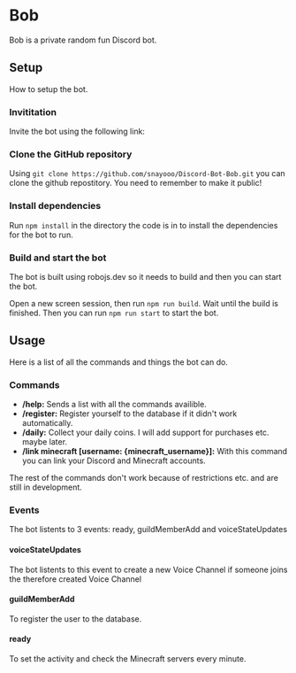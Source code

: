 
# Bob

Bob is a private random fun Discord bot.

## Setup

How to setup the bot.

### Invititation

Invite the bot using the following link: 

### Clone the GitHub repository

Using `git clone https://github.com/snayooo/Discord-Bot-Bob.git` you can clone the github repostitory. You need to remember to make it public!

### Install dependencies

Run `npm install` in the directory the code is in to install the dependencies for the bot to run.

### Build and start the bot

The bot is built using robojs.dev so it needs to build and then you can start the bot. 

Open a new screen session, then run `npm run build`. Wait until the build is finished. Then you can run `npm run start` to start the bot.

## Usage

Here is a list of all the commands and things the bot can do.

### Commands

- **/help:** Sends a list with all the commands availible.
- **/register:** Register yourself to the database if it didn't work automatically.
- **/daily:** Collect your daily coins. I will add support for purchases etc. maybe later. 
- **/link minecraft [username: {minecraft_username}]:** With this command you can link your Discord and Minecraft accounts.

The rest of the commands don't work because of restrictions etc. and are still in development. 

### Events

The bot listents to 3 events: ready, guildMemberAdd and voiceStateUpdates

#### voiceStateUpdates

The bot listents to this event to create a new Voice Channel if someone joins the therefore created Voice Channel

#### guildMemberAdd

To register the user to the database.

#### ready

To set the activity and check the Minecraft servers every minute.

